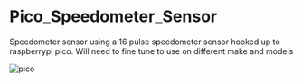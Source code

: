 # Pico_Speedometer_Sensor
Speedometer sensor using a 16 pulse speedometer sensor hooked up to raspberrypi pico. Will need to fine tune to use on different make and models

![pico](https://github.com/user-attachments/assets/f9474f2c-c3bb-4c1e-9c74-24a0668afcb7)
